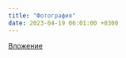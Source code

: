 ```yaml
---
title: "Фотография"
date: 2023-04-19 06:01:00 +0300
---
```



[Вложение](/assets/vk_photos/1/Aiv6W0bovGI.jpg)
